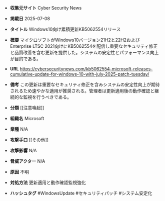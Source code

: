 - **収集元サイト**
Cyber Security News

- **掲載日**
2025-07-08

- **タイトル**
Windows10向け累積更新KB5062554リリース

- **概要**
マイクロソフトがWindows10バージョン21H2と22H2およびEnterprise LTSC 2021向けにKB5062554を配信し重要なセキュリティ修正と品質改善を含む更新を提供した。システムの安定性とパフォーマンス向上が目的である。

- **URL**
https://cybersecuritynews.com/kb5062554-microsoft-releases-cumulative-update-for-windows-10-with-july-2025-patch-tuesday/

- **備考**
この更新は重要なセキュリティ修正を含みシステムの安定性向上が期待されるため速やかな適用が推奨される。管理者は更新適用後の動作確認と継続的な監視を行うべきである。

- **分類**
[[注意喚起]]

- **組織名**
Microsoft

- **業種**
N/A

- **攻撃手口**
[[その他]]

- **攻撃影響**
N/A

- **脅威アクター**
N/A

- **原因**
不明

- **対処方法**
更新適用と動作確認監視強化

- **ハッシュタグ**
#WindowsUpdate #セキュリティパッチ #システム安定化
